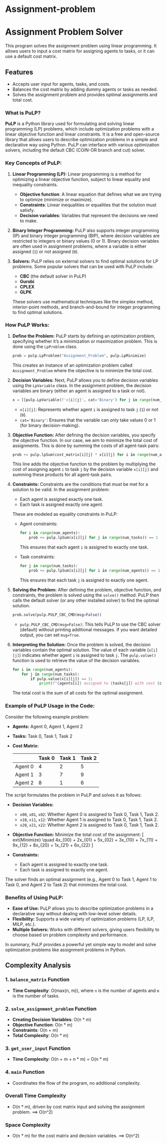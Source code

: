 # Assignment-problem
# Assignment Problem Solver

This program solves the assignment problem using linear programming. It allows users to input a cost matrix for assigning agents to tasks, or it can use a default cost matrix.

## Features
- Accepts user input for agents, tasks, and costs.
- Balances the cost matrix by adding dummy agents or tasks as needed.
- Solves the assignment problem and provides optimal assignments and total cost.

### What is PuLP?

**PuLP** is a Python library used for formulating and solving linear programming (LP) problems, which include optimization problems with a linear objective function and linear constraints. It is a free and open-source library that allows users to describe optimization problems in a simple and declarative way using Python. PuLP can interface with various optimization solvers, including the default CBC (COIN-OR branch and cut) solver.

### Key Concepts of PuLP:

1. **Linear Programming (LP):**
   Linear programming is a method for optimizing a linear objective function, subject to linear equality and inequality constraints.
   - **Objective function**: A linear equation that defines what we are trying to optimize (minimize or maximize).
   - **Constraints**: Linear inequalities or equalities that the solution must satisfy.
   - **Decision variables**: Variables that represent the decisions we need to make.

2. **Binary Integer Programming:**
   PuLP also supports integer programming (IP) and binary integer programming (BIP), where decision variables are restricted to integers or binary values (0 or 1). Binary decision variables are often used in assignment problems, where a variable is either assigned (`1`) or not assigned (`0`).

3. **Solvers:**
   PuLP relies on external solvers to find optimal solutions for LP problems. Some popular solvers that can be used with PuLP include:
   - **CBC** (the default solver in PuLP)
   - **Gurobi**
   - **CPLEX**
   - **GLPK**

   These solvers use mathematical techniques like the simplex method, interior-point methods, and branch-and-bound for integer programming to find optimal solutions.

### How PuLP Works:

1. **Define the Problem:**
   PuLP starts by defining an optimization problem, specifying whether it’s a minimization or maximization problem. This is done using the `LpProblem` class.

   ```python
   prob = pulp.LpProblem("Assignment_Problem", pulp.LpMinimize)
   ```

   This creates an instance of an optimization problem called `Assignment_Problem` where the objective is to minimize the total cost.

2. **Decision Variables:**
   Next, PuLP allows you to define decision variables using the `LpVariable` class. In the assignment problem, the decision variables are binary (either an agent is assigned to a task or not).

   ```python
   x = [[pulp.LpVariable(f'x{i}{j}', cat='Binary') for j in range(num_tasks)] for i in range(num_agents)]
   ```

   - `x[i][j]`: Represents whether agent `i` is assigned to task `j` (`1`) or not (`0`).
   - `cat='Binary'`: Ensures that the variable can only take values 0 or 1 (for binary decision-making).

3. **Objective Function:**
   After defining the decision variables, you specify the objective function. In our case, we aim to minimize the total cost of assignments. This is done by summing the costs of all agent-task pairs:

   ```python
   prob += pulp.lpSum(cost_matrix[i][j] * x[i][j] for i in range(num_agents) for j in range(num_tasks))
   ```

   This line adds the objective function to the problem by multiplying the cost of assigning agent `i` to task `j` by the decision variable `x[i][j]` and summing these products for all agent-task pairs.

4. **Constraints:**
   Constraints are the conditions that must be met for a solution to be valid. In the assignment problem:
   - Each agent is assigned exactly one task.
   - Each task is assigned exactly one agent.

   These are modeled as equality constraints in PuLP:

   - Agent constraints:
     ```python
     for i in range(num_agents):
         prob += pulp.lpSum(x[i][j] for j in range(num_tasks)) == 1
     ```
     This ensures that each agent `i` is assigned to exactly one task.

   - Task constraints:
     ```python
     for j in range(num_tasks):
         prob += pulp.lpSum(x[i][j] for i in range(num_agents)) == 1
     ```
     This ensures that each task `j` is assigned to exactly one agent.

5. **Solving the Problem:**
   After defining the problem, objective function, and constraints, the problem is solved using the `solve()` method. PuLP then calls the default solver (or any other installed solver) to find the optimal solution.

   ```python
   prob.solve(pulp.PULP_CBC_CMD(msg=False))
   ```

   - `pulp.PULP_CBC_CMD(msg=False)`: This tells PuLP to use the CBC solver (default) without printing additional messages. If you want detailed output, you can set `msg=True`.

6. **Interpreting the Solution:**
   Once the problem is solved, the decision variables contain the optimal solution. The value of each variable (`x[i][j]`) indicates whether agent `i` is assigned to task `j`. The `pulp.value()` function is used to retrieve the value of the decision variables.

   ```python
   for i in range(num_agents):
       for j in range(num_tasks):
           if pulp.value(x[i][j]) == 1:
               print(f"{agents[i]} assigned to {tasks[j]} with cost {cost_matrix[i][j]}")
   ```

   The total cost is the sum of all costs for the optimal assignment.

### Example of PuLP Usage in the Code:

Consider the following example problem:
- **Agents:** Agent 0, Agent 1, Agent 2
- **Tasks:** Task 0, Task 1, Task 2
- **Cost Matrix:**

   |         | Task 0 | Task 1 | Task 2 |
   |---------|--------|--------|--------|
   | Agent 0 |   4    |   2    |   5    |
   | Agent 1 |   3    |   7    |   9    |
   | Agent 2 |   8    |   1    |   6    |

The script formulates the problem in PuLP and solves it as follows:

- **Decision Variables:** 
   - `x00`, `x01`, `x02`: Whether Agent 0 is assigned to Task 0, Task 1, Task 2.
   - `x10`, `x11`, `x12`: Whether Agent 1 is assigned to Task 0, Task 1, Task 2.
   - `x20`, `x21`, `x22`: Whether Agent 2 is assigned to Task 0, Task 1, Task 2.

- **Objective Function:** Minimize the total cost of the assignment:
   \[
   	ext{Minimize} \quad 4x_{00} + 2x_{01} + 5x_{02} + 3x_{10} + 7x_{11} + 9x_{12} + 8x_{20} + 1x_{21} + 6x_{22}
   \]

- **Constraints:**
   - Each agent is assigned to exactly one task.
   - Each task is assigned to exactly one agent.

The solver finds an optimal assignment (e.g., Agent 0 to Task 1, Agent 1 to Task 0, and Agent 2 to Task 2) that minimizes the total cost.

### Benefits of Using PuLP:
- **Ease of Use:** PuLP allows you to describe optimization problems in a declarative way without dealing with low-level solver details.
- **Flexibility:** Supports a wide variety of optimization problems (LP, ILP, MILP, etc.).
- **Multiple Solvers:** Works with different solvers, giving users flexibility to choose based on problem complexity and performance.

In summary, PuLP provides a powerful yet simple way to model and solve optimization problems like assignment problems in Python.
## Complexity Analysis

### 1. `balance_matrix` Function
- **Time Complexity**: O(max(n, m)), where `n` is the number of agents and `m` is the number of tasks.

### 2. `solve_assignment_problem` Function
- **Creating Decision Variables**: O(n * m)
- **Objective Function**: O(n * m)
- **Constraints**: O(n + m)
- **Total Complexity**: O(n * m)

### 3. `get_user_input` Function
- **Time Complexity**: O(n + m + n * m) = O(n * m)

### 4. `main` Function
- Coordinates the flow of the program, no additional complexity.

### Overall Time Complexity
- O(n * m), driven by cost matrix input and solving the assignment problem. ==> O(n^2)

### Space Complexity
- O(n * m) for the cost matrix and decision variables. ==> O(n^2)